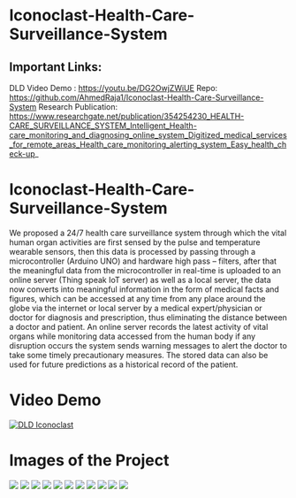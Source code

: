 # Iconoclast-Health-Care-Surveillance-System
## Important Links:
 DLD Video Demo : https://youtu.be/DG2OwjZWiUE
 Repo: https://github.com/AhmedRaja1/Iconoclast-Health-Care-Surveillance-System
 Research Publication:
 https://www.researchgate.net/publication/354254230_HEALTH-CARE_SURVEILLANCE_SYSTEM_Intelligent_Health-care_monitoring_and_diagnosing_online_system_Digitized_medical_services_for_remote_areas_Health_care_monitoring_alerting_system_Easy_health_check-up_
# Iconoclast-Health-Care-Surveillance-System
We proposed a 24/7 health care surveillance system through which the vital human organ activities are first sensed by the pulse and temperature wearable sensors, then this data is processed by passing through a microcontroller (Arduino UNO) and hardware high pass – filters, after that the meaningful data from the microcontroller in real-time is uploaded to an online server (Thing speak IoT server) as well as a local server, the data now converts into meaningful information in the form of medical facts and figures, which can be accessed at any time from any place around the globe via the internet or local server by a medical expert/physician or doctor for diagnosis and prescription, thus eliminating the distance between a doctor and patient. An online server records the latest activity of vital organs while monitoring data accessed from the human body if any disruption occurs the system sends warning messages to alert the doctor to take some timely precautionary measures. The stored data can also be used for future predictions as a historical record of the patient.
# Video Demo
[![DLD Iconoclast](https://img.youtube.com/vi/DG2OwjZWiUE/0.jpg)](https://www.youtube.com/watch?v=DG2OwjZWiUE)
# Images of the Project
![](https://raw.githubusercontent.com/AhmedRaja1/Iconoclast-Health-Care-Surveillance-System/main/Pics/dld%20project%20logo-01.png)
![](https://raw.githubusercontent.com/AhmedRaja1/Iconoclast-Health-Care-Surveillance-System/main/Pics/screenshot-threshold-arrows.png)
![](https://raw.githubusercontent.com/AhmedRaja1/Iconoclast-Health-Care-Surveillance-System/main/Pics/AD8232_Heart_Rate_Arduino_Serial_Plotter.jpg)
![](https://raw.githubusercontent.com/AhmedRaja1/Iconoclast-Health-Care-Surveillance-System/main/Pics/DATA%20FOR%20PRESENTATION.PNG)
![](https://raw.githubusercontent.com/AhmedRaja1/Iconoclast-Health-Care-Surveillance-System/main/Pics/FingerStrap.png)
![](https://raw.githubusercontent.com/AhmedRaja1/Iconoclast-Health-Care-Surveillance-System/main/Pics/IoT_connected_Health_application.png)
![](https://raw.githubusercontent.com/AhmedRaja1/Iconoclast-Health-Care-Surveillance-System/main/Pics/ScreenShot.png)
![](https://raw.githubusercontent.com/AhmedRaja1/Iconoclast-Health-Care-Surveillance-System/main/Pics/Screenshot%20-%201_10_2020%20%2C%2010_11_19%20AM.png)
![](https://raw.githubusercontent.com/AhmedRaja1/Iconoclast-Health-Care-Surveillance-System/main/Pics/dld.PNG)
![](https://raw.githubusercontent.com/AhmedRaja1/Iconoclast-Health-Care-Surveillance-System/main/Pics/graphs.PNG)
![](https://raw.githubusercontent.com/AhmedRaja1/Iconoclast-Health-Care-Surveillance-System/main/Pics/graphs%202.PNG)
